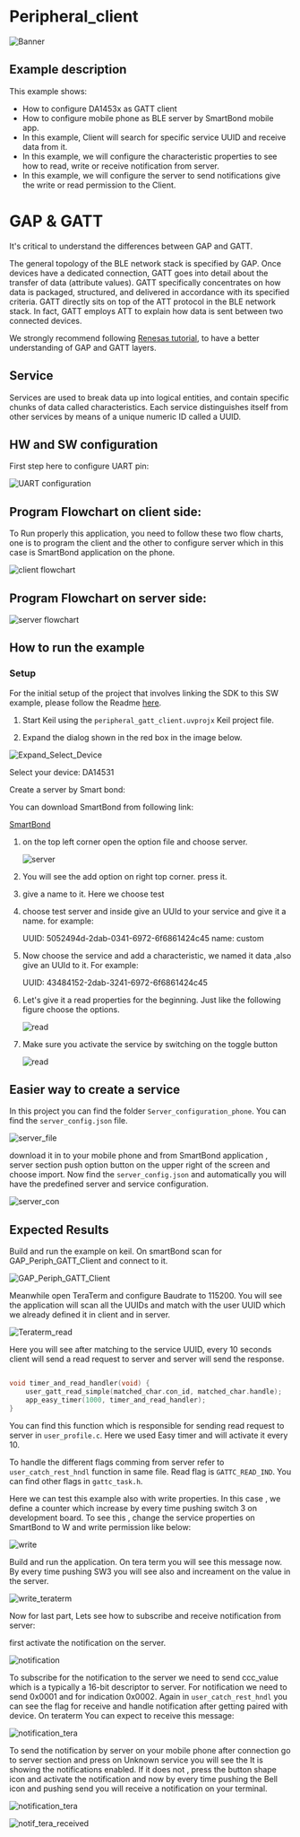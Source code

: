 # Peripheral_client

![Banner](https://s3.eu-central-1.amazonaws.com/lpccs-docs.renesas.com/metadata/BLE_SDK6_examples/connectivity/GATT_Client_Demo/banner.svg?v=1)


## Example description

This example shows:
- How to configure DA1453x as GATT client
- How to configure mobile phone as BLE server by SmartBond mobile app.
- In this example, Client will search for specific service UUID and receive data from it. 
- In this example, we will configure the characteristic properties to see how to read, write or receive notification from server.
- In this example, we will configure the server to send notifications give the write or read permission to the Client.


# GAP & GATT
It's critical to understand the differences between GAP and GATT.

The general topology of the BLE network stack is specified by GAP.
Once devices have a dedicated connection, GATT goes into detail about the transfer of data (attribute values).
GATT specifically concentrates on how data is packaged, structured, and delivered in accordance with its specified criteria. 
GATT directly sits on top of the ATT protocol in the BLE network stack. 
In fact, GATT employs ATT to explain how data is sent between two connected devices.

We strongly recommend following [Renesas tutorial](https://lpccs-docs.renesas.com/UM-B-119_DA14585-DA14531_SW_Platform_Reference/Software_Platform_Overview/Software_Platform_Overview.html ), to have a better understanding of GAP and GATT layers.



## Service
Services are used to break data up into logical entities, and contain specific chunks of data called characteristics.
Each service distinguishes itself from other services by means of a unique numeric ID called a UUID.


## HW and SW configuration
First step here to configure UART pin:

![UART configuration](media/da14531.svg)



## Program Flowchart on client side:
To Run properly this application, you need to follow these two flow charts, one is to program the client and the other to configure server which in this case is SmartBond application on the phone.

![client flowchart](media/client.svg)

## Program Flowchart on server side:
![server flowchart](media/server.svg)



## How to run the example

### Setup
For the initial setup of the project that involves linking the SDK to this SW example, please follow the Readme [here](../../Readme.md).

1. Start Keil using the `peripheral_gatt_client.uvprojx` Keil project file.

2. Expand the dialog shown in the red box in the image below.

![Expand_Select_Device](media/Expand_Select_Device.png)

  Select your device: DA14531
		
Create a server by Smart bond:

You can download SmartBond from following link:

[SmartBond](https://play.google.com/store/apps/details?id=com.renesas.smartbond&hl=it&gl=US)

1. on the top left corner open the option file and choose server.
   
   ![server](media/1step.jpg)

2. You will see the add option on right top corner. press it.

3. give a name to it. Here we choose test
   
4. choose test server and inside give an UUId to your service and give it a name. for example:
    
    UUID: 5052494d-2dab-0341-6972-6f6861424c45
    name: custom

5. Now choose the service and add a characteristic, we named it data ,also give an UUId to it. For example:
    
    UUID: 43484152-2dab-3241-6972-6f6861424c45

6. Let's give it a read properties for the beginning. Just like the following figure choose the options.
   
   ![read](media/2step.jpg)

7. Make sure you activate the service by switching on the toggle button

   ![read](media/active.jpg)   

## Easier way to create a service

In this project you can find the folder `Server_configuration_phone`. You can find the `server_config.json` file. 

![server_file](media/server_file.jpg) 

download it in to your mobile phone and from SmartBond application , server section push option button on the upper right of the screen and choose import. Now find the `server_config.json` and automatically you will have the predefined server and service configuration.

![server_con](media/server_import.jpg) 


## Expected Results

Build and run the example on keil. On smartBond scan for GAP_Periph_GATT_Client and connect to it.

    
![GAP_Periph_GATT_Client](media/connect.jpg)

Meanwhile open TeraTerm and configure Baudrate to 115200. You will see the application will scan all the UUIDs and match with the user UUID which we already defined it in client and in server. 

![Teraterm_read](media/tera_read.jpg)

Here you will see after matching to the service UUID, every 10 seconds client will send a read request to server and server will send the response.

```c

void timer_and_read_handler(void) {
    user_gatt_read_simple(matched_char.con_id, matched_char.handle);
    app_easy_timer(1000, timer_and_read_handler);
}

```
You can find this function which is responsible for sending read request to server in `user_profile.c`. Here we used Easy timer and will activate it every 10.

To handle the different flags comming from server refer to `user_catch_rest_hndl` function in same file. Read flag is `GATTC_READ_IND`. You can find other flags in `gattc_task.h`.

Here we can test this example also with write properties. In this case , we define a counter which increase by every time pushing switch 3 on development board. To see this , change the service properties on SmartBond to W and write permission like below:

![write](media/write.jpg)

Build and run the application. On tera term you will see this message now. By every time pushing SW3 you will see also and increament on the value in the server.

![write_teraterm](media/Write_teraterm.jpg)


Now for last part, Lets see how to subscribe and receive notification from server:

first activate the notification on the server.

![notification](media/notification.jpg)

To subscribe for the notification to the server we need to send ccc_value which is a typically a 16-bit descriptor to server. For notification we need to send 0x0001 and for indication 0x0002. Again in `user_catch_rest_hndl` you can see the flag for receive and handle notification after getting paired with device. 
On teraterm You can expect to receive this message:

![notification_tera](media/notification_tera1.jpg)

To send the notification by server on your mobile phone after connection go to server section and press on Unknown service you will see the It is showing the notifications enabled.
If it does not , press the button shape icon and activate the notification and now by every time pushing the Bell icon and pushing send you will receive a notification on your terminal.

 ![notification_tera](media/notif_activate.jpg)

 ![notif_tera_received](media/notif_tera_received.jpg)